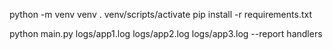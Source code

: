 python -m venv venv
. venv/scripts/activate
pip install -r requirements.txt

python main.py logs/app1.log logs/app2.log logs/app3.log --report handlers
